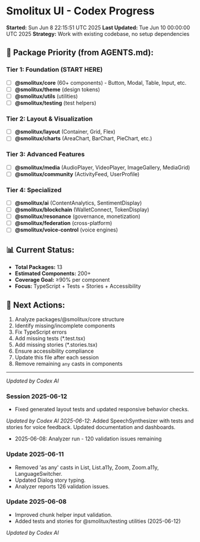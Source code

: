 # Smolitux UI - Codex Progress

**Started:** Sun Jun 8 22:15:51 UTC 2025
**Last Updated:** Tue Jun 10 00:00:00 UTC 2025
**Strategy:** Work with existing codebase, no setup dependencies

## 🎯 Package Priority (from AGENTS.md):

### Tier 1: Foundation (START HERE)

- [ ] **@smolitux/core** (60+ components) - Button, Modal, Table, Input, etc.
- [ ] **@smolitux/theme** (design tokens)
- [ ] **@smolitux/utils** (utilities)
- [ ] **@smolitux/testing** (test helpers)

### Tier 2: Layout & Visualization

- [ ] **@smolitux/layout** (Container, Grid, Flex)
- [ ] **@smolitux/charts** (AreaChart, BarChart, PieChart, etc.)

### Tier 3: Advanced Features
- [ ] **@smolitux/media** (AudioPlayer, VideoPlayer, ImageGallery, MediaGrid)
- [ ] **@smolitux/community** (ActivityFeed, UserProfile)

### Tier 4: Specialized

- [ ] **@smolitux/ai** (ContentAnalytics, SentimentDisplay)
- [ ] **@smolitux/blockchain** (WalletConnect, TokenDisplay)
- [ ] **@smolitux/resonance** (governance, monetization)
- [ ] **@smolitux/federation** (cross-platform)
- [ ] **@smolitux/voice-control** (voice engines)

## 📊 Current Status:

- **Total Packages:** 13
- **Estimated Components:** 200+
- **Coverage Goal:** ≥90% per component
- **Focus:** TypeScript + Tests + Stories + Accessibility

## 🚀 Next Actions:

1. Analyze packages/@smolitux/core structure
2. Identify missing/incomplete components
3. Fix TypeScript errors
4. Add missing tests (\*.test.tsx)
5. Add missing stories (\*.stories.tsx)
6. Ensure accessibility compliance
7. Update this file after each session
8. Remove remaining `any` casts in components

---
_Updated by Codex AI_
### Session 2025-06-12
- Fixed generated layout tests and updated responsive behavior checks.

_Updated by Codex AI_
_2025-06-12_: Added SpeechSynthesizer with tests and stories for voice feedback. Updated documentation and dashboards.
- 2025-06-08: Analyzer run - 120 validation issues remaining
### Update 2025-06-11
- Removed 'as any' casts in List, List.a11y, Zoom, Zoom.a11y, LanguageSwitcher.
- Updated Dialog story typing.
- Analyzer reports 126 validation issues.
### Update 2025-06-08
- Improved chunk helper input validation.
- Added tests and stories for @smolitux/testing utilities (2025-06-12)

*Updated by Codex AI*
